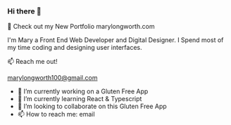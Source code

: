 ### Hi there 👋

🚀 Check out my New Portfolio marylongworth.com

I'm Mary a Front End Web Developer and Digital Designer. I Spend most of my time coding and designing user interfaces.

📫 Reach me out!

marylongworth100@gmail.com

- 🔭 I’m currently working on a Gluten Free App
- 🌱 I’m currently learning React & Typescript
- 👯 I’m looking to collaborate on this Gluten Free App
- 📫 How to reach me: email

<!--
**marylongworth/marylongworth** is a ✨ _special_ ✨ repository because its `README.md` (this file) appears on your GitHub profile.

Here are some ideas to get you started:

- 🔭 I’m currently working on ...
- 🌱 I’m currently learning ...
- 👯 I’m looking to collaborate on ...
- 🤔 I’m looking for help with ...
- 💬 Ask me about ...
- 📫 How to reach me: ...
- ⚡ Fun fact: ...
-->
